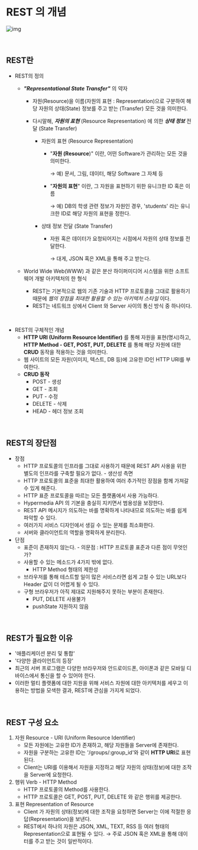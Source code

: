 # REST 의 개념

![img](https://gmlwjd9405.github.io/images/network/rest.png)

</br>

## REST란

- REST의 정의

  - ***"Representational State Transfer"*** 의 약자

    - 자원(Resource)을 이름(자원의 표현 : Representation)으로 구분하여 해당 자원의 상태(State) 정보를 주고 받는 (Transfer) 모든 것을 의미한다.

    - 다시말해, ***자원의 표현*** (Resource Representation) 에 의한 ***상태 정보*** 전달 (State Transfer)

      - 자원의 표현 (Resource Representation)

        - "**자원 (Resource**)" 이란, 어떤 Software가 관리하는 모든 것을 의미한다.

          → 예) 문서, 그림, 데이터, 해당 Software 그 자체 등

        - "**자원의 표현**" 이란, 그 자원을 표현하기 위한 유니크한 ID 혹은 이름

          → 예) DB의 학생 관련 정보가 자원인 경우,  'students' 라는 유니크한 ID로 해당 자원의 표현을 정한다.

      - 상태 정보 전달 (State Transfer)

        - 자원 혹은 데이터가 요청되어지는 시점에서 자원의 상태 정보를 전달한다.

          → 대게, JSON 혹은 XML을 통해 주고 받는다.

  - World Wide Web(WWW) 과 같은 분산 하이퍼미디어 시스템을 위한 소프트웨어 개발 아키텍처의 한 형식

    - REST는 기본적으로 웹의 기존 기술과 HTTP 프로토콜을 그대로 활용하기 때문에 *웹의 장점을 최대한 활용할 수 있는 아키텍처 스타일* 이다.
    - REST는 네트워크 상에서 Client 와 Server 사이의 통신 방식 중 하나이다.

</br>

- REST의 구체적인 개념
  - **HTTP URI (Uniform Resource Identifier)** 를 통해 자원을 표현(명시)하고, **HTTP Method - GET, POST, PUT, DELETE** 를 통해 해당 자원에 대한 **CRUD** 동작을 적용하는 것을 의미한다.
  - 웹 사이트의 모든 자원(이미지, 텍스트, DB 등)에 고유한 ID인 HTTP URI를 부여한다.
  - **CRUD 동작**
    - POST - 생성
    - GET - 조회
    - PUT - 수정
    - DELETE - 삭제
    - HEAD - 헤더 정보 조회

</br>

## REST의 장단점

- 장점
  - HTTP 프로토콜의 인프라를 그대로 사용하기 때문에 REST API 사용을 위한 별도의 인프라를 구축할 필요가 없다. - 생산성 측면
  - HTTP 프로토콜의 표준을 최대한 활용하여 여러 추가적인 장점을 함께 가져갈 수 있게 해준다.
  - HTTP 표준 프로토콜을 따르는 모든 플랫폼에서 사용 가능하다.
  - Hypermedia API 의 기본을 충실히 지키면서 범용성을 보장한다.
  - REST API 메시지가 의도하는 바를 명확하게 나타내므로 의도하는 바를 쉽게 파악할 수 있다.
  - 여러가지 서비스 디자인에서 생길 수 있는 문제를 최소화한다.
  - 서버와 클라이언트의 역할을 명확하게 분리한다.
- 단점
  - 표준이 존재하지 않는다. - 의문점 : HTTP 프로토콜 표준과 다른 점이 무엇인가?
  - 사용할 수 있는 메소드가 4가지 밖에 없다.
    - HTTP Method 형태의 제한성
  - 브라우저를 통해 테스트할 일이 많은 서비스라면 쉽게 고칠 수 있는 URL보다 Header 값이 더 어렵게 될 수 있다.
  - 구형 브라우저가 아직 제대로 지원해주지 못하는 부분이 존재한다.
    - PUT, DELETE 사용불가
    - pushState 지원하지 않음

</br>

## REST가 필요한 이유

- '애플리케이션 분리 및 통합'
- '다양한 클라이언트의 등장'
- 최근의 서버 프로그램은 다양한 브라우저와 안드로이드폰, 아이폰과 같은 모바일 디바이스에서 통신을 할 수 있어야 한다.
- 이러한 멀티 플랫폼에 대한 지원을 위해 서비스 자원에 대한 아키텍처를 세우고 이용하는 방법을 모색한 결과, REST에 관심을 가지게 되었다.

</br>

## REST 구성 요소

1. 자원 Resource - URI (Uniform Resource Identifier)
   - 모든 자원에는 고유한 ID가 존재하고, 해당 자원들을 Server에 존재한다.
   - 자원을 구분하는 고유한 ID는 '/groups/:group_id'와 같이 **HTTP URI**로 표현된다.
   - Client는 URI를 이용해서 자원을 지정하고 해당 자원의 상태(정보)에 대한 조작을 Server에 요청한다.
2. 행위 Verb - HTTP Method
   - HTTP 프로토콜의 Method를 사용한다.
   - HTTP 프로토콜은 GET, POST, PUT, DELETE 와 같은 행위를 제공한다.
3. 표현 Representation of Resource
   - Client 가 자원의 상태(정보)에 대한 조작을 요청하면 Server는 이에 적절한 응답(Representation)을 보낸다.
   - REST에서 하나의 자원은 JSON, XML, TEXT, RSS 등 여러 형태의 Representation으로 표현될 수 있다. → 주로 JSON 혹은 XML을 통해 데이터를 주고 받는 것이 일반적이다.

</br>

